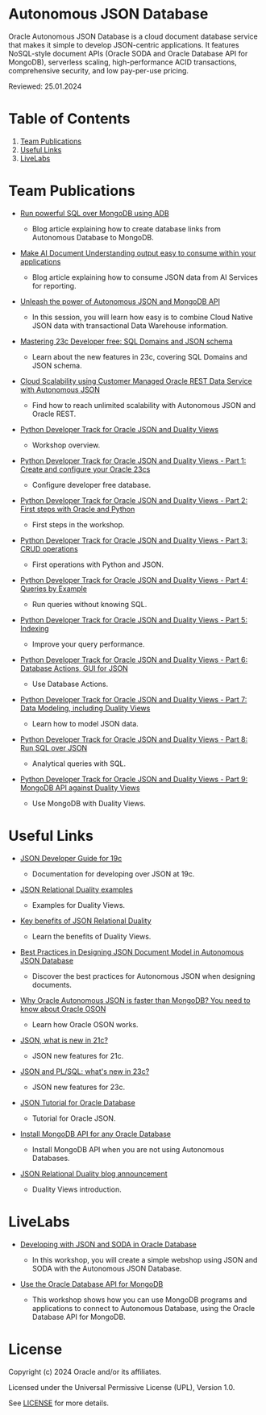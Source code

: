 # Autonomous JSON Database
 
Oracle Autonomous JSON Database is a cloud document database service that makes it simple to develop JSON-centric applications. It features NoSQL-style document APIs (Oracle SODA and Oracle Database API for MongoDB), serverless scaling, high-performance ACID transactions, comprehensive security, and low pay-per-use pricing.

Reviewed: 25.01.2024
 
# Table of Contents
 
1. [Team Publications](#team-publications)
2. [Useful Links](#useful-links)
3. [LiveLabs](#livelabs)
 
# Team Publications
 
- [Run powerful SQL over MongoDB using ADB](https://blogs.oracle.com/datawarehousing/post/run-powerful-sql-over-mongodb-using-oracle-autonomous-database)
    - Blog article explaining how to create database links from Autonomous Database to MongoDB.

- [Make AI Document Understanding output easy to consume within your applications](https://blogs.oracle.com/datawarehousing/post/make-ai-document-understanding-easy-oracle-sql)
    - Blog article explaining how to consume JSON data from AI Services for reporting.

- [Unleash the power of Autonomous JSON and MongoDB API](https://www.oracle.com/uk/events/data-infrastructure-forum/)
    - In this session, you will learn how easy is to combine Cloud Native JSON data with transactional Data Warehouse information.

- [Mastering 23c Developer free: SQL Domains and JSON schema](https://medium.com/@javidelatorre/mastering-23c-developer-free-sql-domains-and-json-schema-3611dbe879b9)
    - Learn about the new features in 23c, covering SQL Domains and JSON schema.

- [Cloud Scalability using Customer Managed Oracle REST Data Service with Autonomous JSON](https://medium.com/@devpiotrekk/cloud-scalability-using-customer-managed-oracle-rest-data-service-with-autonomous-json-275fa06e8d22)
    - Find how to reach unlimited scalability with Autonomous JSON and Oracle REST.

- [Python Developer Track for Oracle JSON and Duality Views](https://dev.to/javierdelatorre/python-developer-track-for-oracle-json-and-duality-views-2b9h)
    - Workshop overview.

- [Python Developer Track for Oracle JSON and Duality Views - Part 1: Create and configure your Oracle 23cs](https://dev.to/javierdelatorre/python-developer-track-for-oracle-json-and-duality-views-part-1-create-and-configure-your-oracle-23c-13hl)
    - Configure developer free database.

- [Python Developer Track for Oracle JSON and Duality Views - Part 2: First steps with Oracle and Python](https://dev.to/javierdelatorre/python-developer-track-for-oracle-json-and-duality-views-part-2-first-steps-with-oracle-and-python-2c0m)
    - First steps in the workshop.

- [Python Developer Track for Oracle JSON and Duality Views - Part 3: CRUD operations](https://dev.to/javierdelatorre/python-developer-track-for-oracle-json-and-duality-views-part-3-crud-operations-2oji)
    - First operations with Python and JSON.

- [Python Developer Track for Oracle JSON and Duality Views - Part 4: Queries by Example](https://dev.to/javierdelatorre/python-developer-track-for-oracle-json-and-duality-views-part-4-queries-by-example-57ho)
    - Run queries without knowing SQL.

- [Python Developer Track for Oracle JSON and Duality Views - Part 5: Indexing](https://dev.to/javierdelatorre/python-developer-track-for-oracle-json-and-duality-views-part-5-indexing-51fe)
    - Improve your query performance.

- [Python Developer Track for Oracle JSON and Duality Views - Part 6: Database Actions, GUI for JSON](https://dev.to/javierdelatorre/python-developer-track-for-oracle-json-and-duality-views-part-6-database-actions-gui-for-json-5756)
    - Use Database Actions.

- [Python Developer Track for Oracle JSON and Duality Views - Part 7: Data Modeling, including Duality Views](https://dev.to/javierdelatorre/python-developer-track-for-oracle-json-and-duality-views-part-7-data-modeling-including-duality-views-10l3)
    - Learn how to model JSON data.

- [Python Developer Track for Oracle JSON and Duality Views - Part 8: Run SQL over JSON](https://dev.to/javierdelatorre/python-developer-track-for-oracle-json-and-duality-views-part-8-run-sql-over-json-5eib)
    - Analytical queries with SQL.

- [Python Developer Track for Oracle JSON and Duality Views - Part 9: MongoDB API against Duality Views](https://dev.to/javierdelatorre/python-developer-track-for-oracle-json-and-duality-views-part-9-mongodb-api-against-duality-views-9a2)
    - Use MongoDB with Duality Views.
 
# Useful Links
 
- [JSON Developer Guide for 19c](https://docs.oracle.com/en/database/oracle/oracle-database/19/adjsn/#Oracle%C2%AE-Database)
    - Documentation for developing over JSON at 19c.

- [JSON Relational Duality examples](https://github.com/oracle-samples/oracle-db-examples/tree/main/json-relational-duality)
    - Examples for Duality Views.

- [Key benefits of JSON Relational Duality](https://blogs.oracle.com/database/post/key-benefits-of-json-relational-duality-experience-it-today-using-oracle-database-23c-free-developer-release )
    - Learn the benefits of Duality Views.

- [Best Practices in Designing JSON Document Model in Autonomous JSON Database](https://www.youtube.com/watch?v=AyLM930yU88 )
    - Discover the best practices for Autonomous JSON when designing documents.

- [Why Oracle Autonomous JSON is faster than MongoDB? You need to know about Oracle OSON](https://blogs.oracle.com/database/post/autonomous-json-database-under-the-covers-oson-format )
    - Learn how Oracle OSON works.

- [JSON, what is new in 21c?](https://blogs.oracle.com/database/post/json-type-and-other-cool-new-json-features-in-oracle-database-release-21c )
    - JSON new features for 21c.

- [JSON and PL/SQL: what's new in 23c?](https://www.youtube.com/watch?v=ICNDwGkAzBg )
    - JSON new features for 23c.

- [JSON Tutorial for Oracle Database](https://blogs.oracle.com/sql/post/how-to-store-query-and-create-json-documents-in-oracle-database )
    - Tutorial for Oracle JSON.

- [Install MongoDB API for any Oracle Database](https://blogs.oracle.com/database/post/installing-database-api-for-mongodb-for-any-oracle-database )
    - Install MongoDB API when you are not using Autonomous Databases.

- [JSON Relational Duality blog announcement](https://blogs.oracle.com/post/json-relational-duality-app-dev )
    - Duality Views introduction.

# LiveLabs
 
- [Developing with JSON and SODA in Oracle Database](https://apexapps.oracle.com/pls/apex/f?p=133:180:109524315536663::::wid:831)
    - In this workshop, you will create a simple webshop using JSON and SODA with the Autonomous JSON Database.

- [Use the Oracle Database API for MongoDB](https://apexapps.oracle.com/pls/apex/f?p=133:180:109524315536663::::wid:3152)
    - This workshop shows how you can use MongoDB programs and applications to connect to Autonomous Database, using the Oracle Database API for MongoDB.

    
# License
 
Copyright (c) 2024 Oracle and/or its affiliates.
 
Licensed under the Universal Permissive License (UPL), Version 1.0.
 
See [LICENSE](https://github.com/oracle-devrel/technology-engineering/blob/main/LICENSE) for more details.
